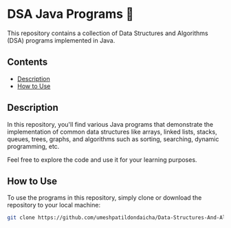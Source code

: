 # DSA Java Programs 🚀

This repository contains a collection of Data Structures and Algorithms (DSA) programs implemented in Java.

## Contents

- [Description](#description)
- [How to Use](#how-to-use)

## Description

In this repository, you'll find various Java programs that demonstrate the implementation of common data structures like arrays, linked lists, stacks, queues, trees, graphs, and algorithms such as sorting, searching, dynamic programming, etc.

Feel free to explore the code and use it for your learning purposes.

## How to Use

To use the programs in this repository, simply clone or download the repository to your local machine:

```bash
git clone https://github.com/umeshpatildondaicha/Data-Structures-And-Algorithms.git
